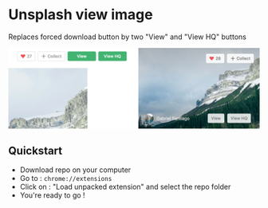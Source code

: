 # Unsplash view image

Replaces forced download button by two "View" and "View HQ" buttons

![Screenshot](screenshot.jpg)

## Quickstart
- Download repo on your computer
- Go to : `chrome://extensions` 
- Click on : "Load unpacked extension" and select the repo folder
- You're ready to go !


